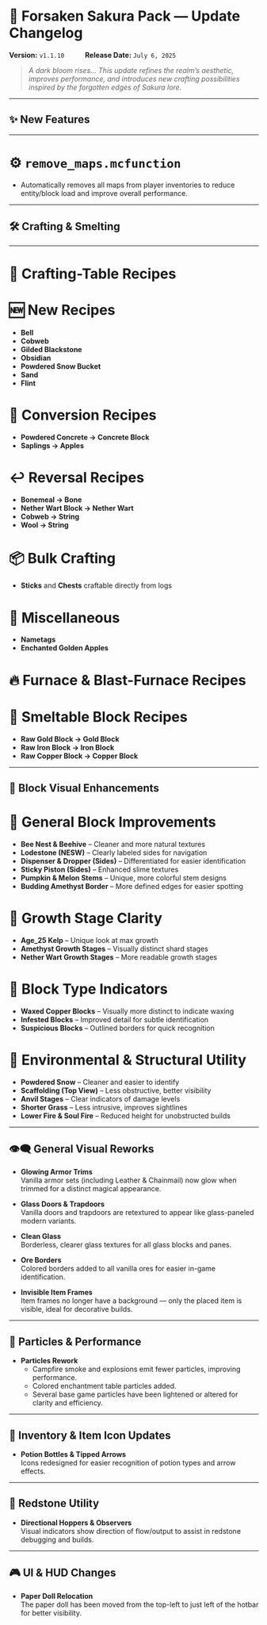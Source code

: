 # 🌸 Forsaken Sakura Pack — Update Changelog #
**Version:** `v1.1.10`   **Release Date:** `July 6, 2025`  

> *A dark bloom rises... This update refines the realm’s aesthetic, improves performance, and introduces new crafting possibilities* 
	*inspired by the forgotten edges of Sakura lore.*


---

## ✨ New Features ##

---

# ⚙️ `remove_maps.mcfunction`
- Automatically removes all maps from player inventories to reduce entity/block load and improve overall performance.

---

## 🛠️ Crafting & Smelting ##

---

# 🧪 Crafting-Table Recipes #

# 🆕 New Recipes
- **Bell**
- **Cobweb**
- **Gilded Blackstone**
- **Obsidian**
- **Powdered Snow Bucket**
- **Sand**
- **Flint**

# 🔄 Conversion Recipes
- **Powdered Concrete → Concrete Block**
- **Saplings → Apples**

# ↩️ Reversal Recipes
- **Bonemeal → Bone**
- **Nether Wart Block → Nether Wart**
- **Cobweb → String**
- **Wool → String**

# 📦 Bulk Crafting
- **Sticks** and **Chests** craftable directly from logs

# 🧷 Miscellaneous
- **Nametags**
- **Enchanted Golden Apples**

# 🔥 Furnace & Blast-Furnace Recipes #

# 🧱 Smeltable Block Recipes
- **Raw Gold Block → Gold Block**
- **Raw Iron Block → Iron Block**
- **Raw Copper Block → Copper Block**

---

## 🧱 Block Visual Enhancements

# 🔹 General Block Improvements
- **Bee Nest & Beehive** – Cleaner and more natural textures  
- **Lodestone (NESW)** – Clearly labeled sides for navigation  
- **Dispenser & Dropper (Sides)** – Differentiated for easier identification  
- **Sticky Piston (Sides)** – Enhanced slime textures  
- **Pumpkin & Melon Stems** – Unique, more colorful stem designs  
- **Budding Amethyst Border** – More defined edges for easier spotting  

# 🌱 Growth Stage Clarity
- **Age_25 Kelp** – Unique look at max growth  
- **Amethyst Growth Stages** – Visually distinct shard stages  
- **Nether Wart Growth Stages** – More readable growth stages  

# 🧩 Block Type Indicators
- **Waxed Copper Blocks** – Visually more distinct to indicate waxing  
- **Infested Blocks** – Improved detail for subtle identification  
- **Suspicious Blocks** – Outlined borders for quick recognition  

# 🌿 Environmental & Structural Utility
- **Powdered Snow** – Cleaner and easier to identify  
- **Scaffolding (Top View)** – Less obstructive, better visibility  
- **Anvil Stages** – Clear indicators of damage levels  
- **Shorter Grass** – Less intrusive, improves sightlines  
- **Lower Fire & Soul Fire** – Reduced height for unobstructed builds  

---

## 👁️‍🗨️ General Visual Reworks

- **Glowing Armor Trims**  
  Vanilla armor sets (including Leather & Chainmail) now glow when trimmed for a distinct magical appearance.

- **Glass Doors & Trapdoors**  
  Vanilla doors and trapdoors are retextured to appear like glass-paneled modern variants.

- **Clean Glass**  
  Borderless, clearer glass textures for all glass blocks and panes.

- **Ore Borders**  
  Colored borders added to all vanilla ores for easier in-game identification.

- **Invisible Item Frames**  
  Item frames no longer have a background — only the placed item is visible, ideal for decorative builds.

---

## 🎇 Particles & Performance

- **Particles Rework**  
  - Campfire smoke and explosions emit fewer particles, improving performance.  
  - Colored enchantment table particles added.  
  - Several base game particles have been lightened or altered for clarity and efficiency.

---

## 🧪 Inventory & Item Icon Updates

- **Potion Bottles & Tipped Arrows**  
  Icons redesigned for easier recognition of potion types and arrow effects.

---

## 🧭 Redstone Utility

- **Directional Hoppers & Observers**  
  Visual indicators show direction of flow/output to assist in redstone debugging and builds.

---

## 🎮 UI & HUD Changes

- **Paper Doll Relocation**  
  The paper doll has been moved from the top-left to just left of the hotbar for better visibility.
